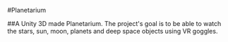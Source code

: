 #Planetarium 

##A Unity 3D made Planetarium. 
The project's goal is to be able to watch the stars, sun, moon, planets and deep space objects using VR goggles.

